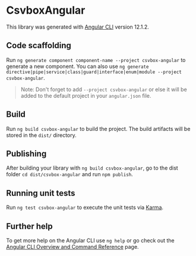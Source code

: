# CsvboxAngular

This library was generated with [Angular CLI](https://github.com/angular/angular-cli) version 12.1.2.

## Code scaffolding

Run `ng generate component component-name --project csvbox-angular` to generate a new component. You can also use `ng generate directive|pipe|service|class|guard|interface|enum|module --project csvbox-angular`.
> Note: Don't forget to add `--project csvbox-angular` or else it will be added to the default project in your `angular.json` file. 

## Build

Run `ng build csvbox-angular` to build the project. The build artifacts will be stored in the `dist/` directory.

## Publishing

After building your library with `ng build csvbox-angular`, go to the dist folder `cd dist/csvbox-angular` and run `npm publish`.

## Running unit tests

Run `ng test csvbox-angular` to execute the unit tests via [Karma](https://karma-runner.github.io).

## Further help

To get more help on the Angular CLI use `ng help` or go check out the [Angular CLI Overview and Command Reference](https://angular.io/cli) page.

